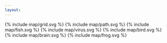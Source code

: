 ```yaml
---
layout:
---
```


<style>
  {% include map/map.css %}
  {% include map/pins.css %}
</style>

<div id="map">
  <div id="view">
    {% include map/grid.svg %}
    {% include map/path.svg %}
    {% include map/fish.svg %}
    {% include map/virus.svg %}
    {% include map/bird.svg %}
    {% include map/brain.svg %}
    {% include map/frog.svg %}
  </div>
</div>

<script>
  {% include map/map.js %}
</script>
